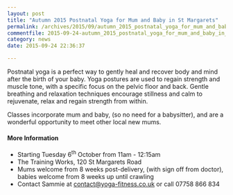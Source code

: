 ```yaml
---
layout: post
title: "Autumn 2015 Postnatal Yoga for Mum and Baby in St Margarets"
permalink: /archives/2015/09/autumn_2015_postnatal_yoga_for_mum_and_baby_in_st.html
commentfile: 2015-09-24-autumn_2015_postnatal_yoga_for_mum_and_baby_in_st
category: news
date: 2015-09-24 22:36:37

---
```


Postnatal yoga is a perfect way to gently heal and recover body and mind after the birth of your baby. Yoga postures are used to regain strength and muscle tone, with a specific focus on the pelvic floor and back. Gentle breathing and relaxation techniques encourage stillness and calm to rejuvenate, relax and regain strength from within.

Classes incorporate mum and baby, (so no need for a babysitter), and are a wonderful opportunity to meet other local new mums.

#### More Information

-   Starting Tuesday 6<sup>th</sup> October from 11am - 12:15am
-   The Training Works, 120 St Margarets Road
-   Mums welcome from 8 weeks post-delivery, (with sign off from doctor), babies welcome from 8 weeks up until crawling
-   Contact Sammie at <contact@yoga-fitness.co.uk> or call 07758 866 834
